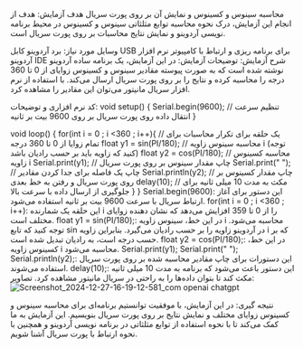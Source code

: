 محاسبه سینوس و کسینوس و نمایش آن بر روی پورت سریال
هدف آزمایش:
هدف از انجام این آزمایش، درک نحوه محاسبه توابع مثلثاتی سینوس و کسینوس در محیط برنامه نویسی آردوینو و نمایش نتایج محاسبات بر روی پورت سریال است.

وسایل مورد نیاز:
برد آردوینو
کابل USB برای برنامه ریزی و ارتباط با کامپیوتر
نرم افزار آردوینو IDE
شرح آزمایش:
توضیحات آزمایش: در این آزمایش، یک برنامه ساده آردوینو نوشته شده است که به صورت پیوسته مقادیر سینوس و کسینوس زوایای از 0 تا 360 درجه را محاسبه کرده و نتایج را بر روی پورت سریال ارسال می‌کند. با استفاده از نرم افزار سریال مانیتور می‌توان این مقادیر را مشاهده کرد.

کد نرم افزاری و توضیحات:
void setup() {
  Serial.begin(9600); // تنظیم سرعت انتقال داده روی پورت سریال بر روی 9600 بیت بر ثانیه
}

void loop() {
  for(int i = 0 ; i <360 ; i++){ // یک حلقه برای تکرار محاسبات برای تمام زوایا از 0 تا 360 درجه
    float y1 = sin(PI/180); // محاسبه سینوس زاویه i (توجه کنید که زاویه باید بر حسب رادیان باشد)
    float y2 = cos(PI/180); // محاسبه کسینوس زاویه i
    Serial.print(y1); // چاپ مقدار سینوس بر روی پورت سریال
    Serial.print(" "); // چاپ یک فاصله برای جدا کردن مقادیر
    Serial.println(y2); // چاپ مقدار کسینوس بر روی پورت سریال و رفتن به خط بعدی
    delay(10); // مکث به مدت 10 میلی ثانیه برای جلوگیری از ارسال داده با سرعت بالا
  }
}
Serial.begin(9600): این دستور برای آغاز ارتباط سریال با سرعت 9600 بیت بر ثانیه استفاده می‌شود.
for(int i = 0 ; i <360 ; i++): این حلقه یک شمارنده i را از 0 تا 359 افزایش می‌دهد که نشان دهنده زوایای مختلف است.
float y1 = sin(PI/180);: در این خط، سینوس زاویه i محاسبه می‌شود. توجه کنید که تابع sin در آردوینو زاویه را بر حسب رادیان می‌گیرد. بنابراین زاویه i که بر حسب درجه است، به رادیان تبدیل شده است.
float y2 = cos(PI/180);: در این خط، کسینوس زاویه i محاسبه می‌شود.
Serial.print(y1); Serial.print(" "); Serial.println(y2);: این دستورات برای چاپ مقادیر محاسبه شده بر روی پورت سریال استفاده می‌شوند.
delay(10);: این دستور باعث می‌شود که برنامه به مدت 10 میلی ثانیه مکث کند تا بتوان داده‌ها را به راحتی در سریال مانیتور مشاهده کرد.
تصاویر:
![Screenshot_2024-12-27-16-19-12-581_com openai chatgpt](https://github.com/user-attachments/assets/0d93591f-21d4-4eac-bfd6-2a34c0070014)

نتیجه گیری:
در این آزمایش، با موفقیت توانستیم برنامه‌ای برای محاسبه سینوس و کسینوس زوایای مختلف و نمایش نتایج بر روی پورت سریال بنویسیم. این آزمایش به ما کمک می‌کند تا با نحوه استفاده از توابع مثلثاتی در برنامه نویسی آردوینو و همچنین با نحوه ارتباط با پورت سریال آشنا شویم.
